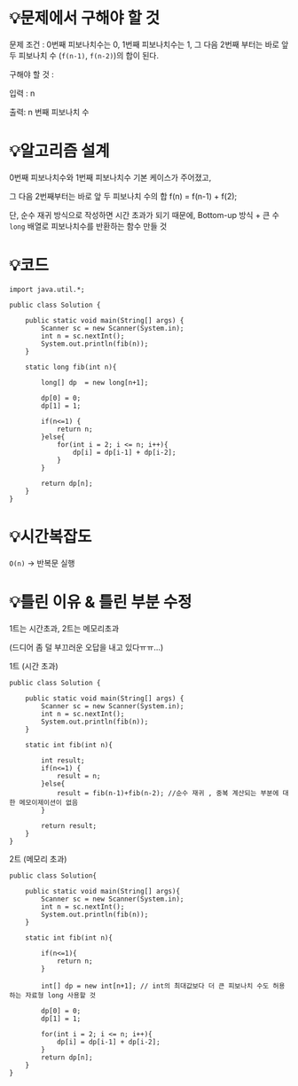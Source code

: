 # 💡**문제에서 구해야 할 것**

문제 조건 :  0번째 피보나치수는 0, 1번째 피보나치수는 1, 그 다음 2번째 부터는 바로 앞 두 피보나치 수 (`f(n-1)`, `f(n-2)`)의 합이 된다.

구해야 할 것 :

입력 : n

출력: n 번째 피보나치 수

# 💡**알고리즘 설계**

0번째 피보나치수와 1번째 피보나치수 기본 케이스가 주어졌고,

그 다음 2번째부터는 바로 앞 두 피보나치 수의 합 f(n) = f(n-1) + f(2);

단, 순수 재귀 방식으로 작성하면 시간 초과가 되기 때문에, Bottom-up 방식 + 큰 수 `long` 배열로 피보나치수를 반환하는 함수 만들 것

# 💡코드

```
import java.util.*;

public class Solution {

    public static void main(String[] args) {
        Scanner sc = new Scanner(System.in);
        int n = sc.nextInt();
        System.out.println(fib(n));
    }

    static long fib(int n){

        long[] dp  = new long[n+1];

        dp[0] = 0;
        dp[1] = 1;

        if(n<=1) {
            return n;
        }else{
            for(int i = 2; i <= n; i++){
                dp[i] = dp[i-1] + dp[i-2];
            }
        }

        return dp[n];
    }
}
```

# 💡시간복잡도

`O(n)` → 반복문 실행

# 💡틀린 이유 & 틀린 부분 수정

1트는 시간초과, 2트는 메모리초과

(드디어 좀 덜 부끄러운 오답을 내고 있다ㅠㅠ…)

1트 (시간 초과)

```
public class Solution {

    public static void main(String[] args) {
        Scanner sc = new Scanner(System.in);
        int n = sc.nextInt();
        System.out.println(fib(n));
    }

    static int fib(int n){

        int result;
        if(n<=1) {
            result = n;
        }else{
            result = fib(n-1)+fib(n-2); //순수 재귀 , 중복 계산되는 부분에 대한 메모이제이션이 없음
        }

        return result;
    }
}
```

2트 (메모리 초과)

```
public class Solution{

    public static void main(String[] args){
        Scanner sc = new Scanner(System.in);
        int n = sc.nextInt();
        System.out.println(fib(n));
    }
    
    static int fib(int n){
        
        if(n<=1){
            return n;
        }
        
        int[] dp = new int[n+1]; // int의 최대값보다 더 큰 피보나치 수도 허용하는 자료형 long 사용할 것
        
        dp[0] = 0;
        dp[1] = 1;
        
        for(int i = 2; i <= n; i++){
            dp[i] = dp[i-1] + dp[i-2];
        }
        return dp[n];
    }
}
```
